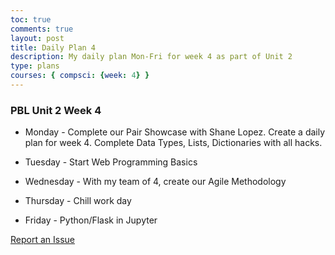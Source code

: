 ```yaml
---
toc: true
comments: true
layout: post
title: Daily Plan 4
description: My daily plan Mon-Fri for week 4 as part of Unit 2
type: plans
courses: { compsci: {week: 4} }
---
```


### PBL Unit 2 Week 4

- Monday - Complete our Pair Showcase with Shane Lopez. Create a daily plan for week 4. Complete Data Types, Lists, Dictionaries with all hacks.

- Tuesday - Start Web Programming Basics

- Wednesday - With my team of 4, create our Agile Methodology

- Thursday - Chill work day

- Friday - Python/Flask in Jupyter

<a href="https://github.com/Nathaniel633/student/issues">Report an Issue</a>